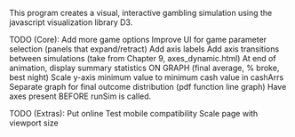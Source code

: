 This program creates a visual, interactive gambling simulation
using the javascript visualization library D3.

TODO (Core):
Add more game options
Improve UI for game parameter selection (panels that expand/retract)
Add axis labels
Add axis transitions between simulations (take from Chapter 9, axes_dynamic.html)
At end of animation, display summary statistics ON GRAPH (final average, % broke, best night)
Scale y-axis minimum value to minimum cash value in cashArrs
Separate graph for final outcome distribution (pdf function line graph)
Have axes present BEFORE runSim is called.

TODO (Extras):
Put online
Test mobile compatibility
Scale page with viewport size